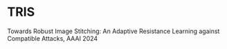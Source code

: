 # TRIS
Towards Robust Image Stitching: An Adaptive Resistance Learning against Compatible Attacks, AAAI 2024
